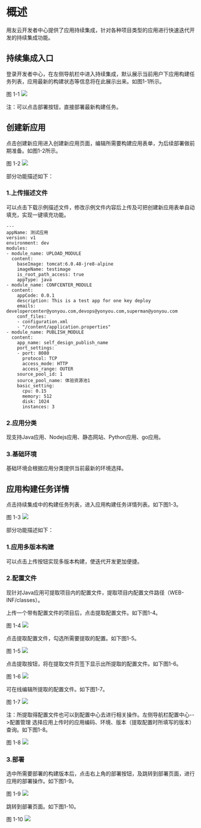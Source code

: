 # 概述
用友云开发者中心提供了应用持续集成，针对各种项目类型的应用进行快速迭代开发的持续集成功能。

  
## 持续集成入口 ##

登录开发者中心，在左侧导航栏中进入持续集成，默认展示当前用户下应用构建任务列表，应用最新的构建状态等信息将在此展示出来。如图1-1所示。  


图 1-1 
![](images/create_1.png)

注：可以点击部署按钮，直接部署最新构建任务。
             
## 创建新应用 ##

点击创建新应用进入创建新应用页面，编辑所需要构建应用表单，为后续部署做前期准备。如图1-2所示。

图 1-2 
![](images/create_2.png)

部分功能描述如下：

### 1.上传描述文件 ###

可以点击下载示例描述文件，修改示例文件内容后上传及可把创建新应用表单自动填充，实现一键填充功能。


	---
	appName: 测试应用
	version: v1
	environment: dev
	modules:
	- module_name: UPLOAD_MODULE
	  content:
	    baseImage: tomcat:6.0.48-jre8-alpine
	    imageName: testimage
	    is_root_path_access: true
	    appType: java
	- module_name: CONFCENTER_MODULE
	  content:
	    appCode: 0.0.1
	    description: This is a test app for one key deploy
	    emails: developercenter@yonyou.com,devops@yonyou.com,superman@yonyou.com
	    conf_files:
	    - configuration.xml
	    - "/content/application.properties"
	- module_name: PUBLISH_MODULE
	  content:
	    app_name: self_design_publish_name
	    port_settings:
	    - port: 8080
	      protocol: TCP
	      access_mode: HTTP
	      access_range: OUTER
	    source_pool_id: 1
	    source_pool_name: 体验资源池1
	    basic_setting:
	      cpu: 0.15
	      memory: 512
	      disk: 1024
	      instances: 3

### 2.应用分类 ###

现支持Java应用、Nodejs应用、静态网站、Python应用、go应用。

### 3.基础环境 ###

基础环境会根据应用分类提供当前最新的环境选择。

## 应用构建任务详情 ##

点击持续集成中的构建任务列表，进入应用构建任务详情列表。如下图1-3。


图 1-3
![](images/create_3.png)

部分功能描述如下：

### 1.应用多版本构建 ###

可以点击上传按钮实现多版本构建，使迭代开发更加便捷。

### 2.配置文件 ###

现针对Java应用可提取项目内的配置文件，提取项目内配置文件路径（WEB-INF/classes）。

上传一个带有配置文件的项目后，点击提取配置文件。如下图1-4。

图 1-4
![](images/create_4.png)

点击提取配置文件，勾选所需要提取的配置。如下图1-5。

图 1-5
![](images/create_5.png)

点击提取按钮，将在提取文件页签下显示出所提取的配置文件。如下图1-6。

图 1-6
![](images/create_6.png)

可在线编辑所提取的配置文件。如下图1-7。

图 1-7
![](images/create_7.png)

注：所提取得配置文件也可以到配置中心去进行相关操作。左侧导航栏配置中心-->配置管理
选择应用上传时的应用编码、环境、版本（提取配置时所填写的版本）查询。如下图1-8。

图 1-8
![](images/create_8.png)

### 3.部署 ###

选中所需要部署的构建版本后，点击右上角的部署按钮，及跳转到部署页面，进行应用的部署操作。如下图1-9。

图 1-9
![](images/create_9.png)

跳转到部署页面。如下图1-10。

图 1-10
![](images/create_10.png)